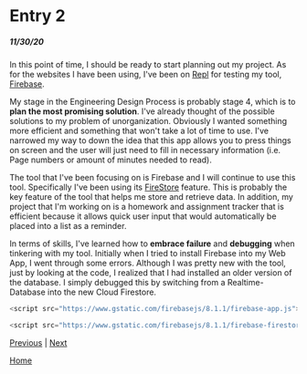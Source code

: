 # Entry 2
##### 11/30/20

In this point of time, I should be ready to start planning out my project.
As for the websites I have been using, I've been on [Repl](https://repl.it/@SamLee5/Testing-FireStore#index.html) for testing my tool,
[Firebase](https://firebase.google.com/).

My stage in the Engineering Design Process is probably stage 4, which is to **plan the most promising solution**.
I've already thought of the possible solutions to my problem of unorganization. Obviously I wanted something more efficient
and something that won't take a lot of time to use. I've narrowed my way to down the idea that this app allows you to press
things on screen and the user will just need to fill in necessary information (i.e. Page numbers or amount of minutes needed to read).

The tool that I've been focusing on is Firebase and I will continue to use this tool. Specifically I've been using its [FireStore](https://firebase.google.com/products/firestore)
feature. This is probably the key feature of the tool that helps me store and retrieve data. In addition, my project that I'm working on is a
homework and assignment tracker that is efficient because it allows quick user input that would automatically be placed into a list
as a reminder.

In terms of skills, I've learned how to **embrace failure** and **debugging** when tinkering with my tool. Initially when I tried to
install Firebase into my Web App, I went through some errors. Although I was pretty new with the tool, just by looking at the code,
I realized that I had installed an older version of the database. I simply debugged this by switching from a Realtime-Database into the new
Cloud Firestore.

<!--![Code Installation](../images/code-install.png)-->
``` javascript
<script src="https://www.gstatic.com/firebasejs/8.1.1/firebase-app.js"></script>

<script src="https://www.gstatic.com/firebasejs/8.1.1/firebase-firestore.js"></script>
```

[Previous](entry01.md) | [Next](entry03.md)

[Home](../README.md)